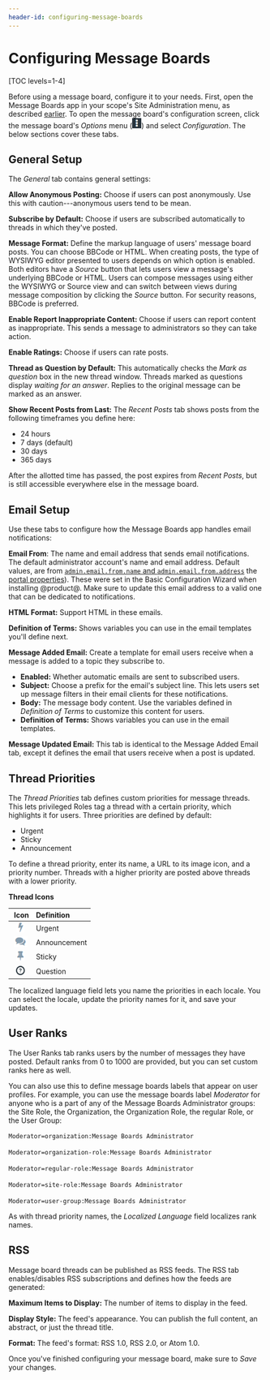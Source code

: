 ```yaml
---
header-id: configuring-message-boards
---
```


# Configuring Message Boards

[TOC levels=1-4]

Before using a message board, configure it to your needs. First, open the
Message Boards app in your scope's Site Administration menu, as described 
[earlier](/docs/7-2/user/-/knowledge_base/u/creating-message-boards). 
To open the message board's configuration screen, click the message board's 
*Options* menu 
(![Options](../../../../images/icon-options.png)) and select *Configuration*. 
The below sections cover these tabs.

## General Setup

The *General* tab contains general settings: 

**Allow Anonymous Posting:** Choose if users can post anonymously. Use this with
caution---anonymous users tend to be mean. 

**Subscribe by Default:** Choose if users are subscribed automatically to
threads in which they've posted. 

**Message Format:** Define the markup language of users' message board posts.
You can choose BBCode or HTML. When creating posts, the type of WYSIWYG editor
presented to users depends on which option is enabled. Both editors have
a *Source* button that lets users view a message's underlying BBCode or HTML.
Users can compose messages using either the WYSIWYG or Source view and can
switch between views during message composition by clicking the *Source* button.
For security reasons, BBCode is preferred. 

**Enable Report Inappropriate Content:** Choose if users can report content as
inappropriate. This sends a message to administrators so they can take action. 

**Enable Ratings:** Choose if users can rate posts. 

**Thread as Question by Default:** This automatically checks the *Mark as
question* box in the new thread window. Threads marked as questions display
*waiting for an answer*. Replies to the original message can be marked as an
answer. 

**Show Recent Posts from Last:** The *Recent Posts* tab shows posts from the
following timeframes you define here: 

-   24 hours
-   7 days (default) 
-   30 days
-   365 days 

After the allotted time has passed, the post expires from *Recent Posts*, but is
still accessible everywhere else in the message board. 

## Email Setup

Use these tabs to configure how the Message Boards app handles email 
notifications:

**Email From**: The name and email address that sends email notifications. 
The default administrator account's name and email address. Default values, 
are from [`admin.email.from.name` and `admin.email.from.address`](@platform-ref@/7.2-latest/propertiesdoc/portal.properties.html#Admin%20Portlet) the [portal properties](/docs/7-2/deploy/-/knowledge_base/d/portal-properties)).
These were set in the Basic Configuration Wizard when installing @product@.
Make sure to update this email address to a valid one that can be dedicated to 
notifications. 

**HTML Format:** Support HTML in these emails. 

**Definition of Terms:** Shows variables you can use in the email templates
you'll define next. 

**Message Added Email:** Create a template for email users receive when
a message is added to a topic they subscribe to. 

-   **Enabled:** Whether automatic emails are sent to subscribed users.
-   **Subject:** Choose a prefix for the email's subject line. 
    This lets users set up message filters in their email clients for these 
    notifications. 
-   **Body:** The message body content. Use the variables defined in *Definition
    of Terms* to customize this content for users. 
-   **Definition of Terms:** Shows variables you can use in the email templates. 

**Message Updated Email:** This tab is identical to the Message Added Email 
tab, except it defines the email that users receive when a post is updated. 

## Thread Priorities

The *Thread Priorities* tab defines custom priorities for message threads. This
lets privileged Roles tag a thread with a certain priority, which highlights it
for users. Three priorities are defined by default: 

-   Urgent
-   Sticky
-   Announcement

To define a thread priority, enter its name, a URL to its image icon, and a 
priority number. Threads with a higher priority are posted above threads with a 
lower priority. 

**Thread Icons**

  &nbsp;**Icon** | **Definition** | 
:-------------------: | :---------------- |
   ![Urgent](../../../../images/icon-message-boards-urgent.png) |  Urgent |
   ![Announcement](../../../../images/icon-message-boards-announcement.png) |  Announcement |
   ![Sticky](../../../../images/icon-message-boards-sticky.png) |  Sticky |
   ![Question](../../../../images/icon-message-boards-question.png) |  Question |

The localized language field lets you name the priorities in each locale. You
can select the locale, update the priority names for it, and save your updates. 

## User Ranks

The User Ranks tab ranks users by the number of messages they have posted.
Default ranks from 0 to 1000 are provided, but you can set custom ranks here as
well. 

You can also use this to define message boards labels that appear on user
profiles. For example, you can use the message boards label *Moderator* for
anyone who is a part of any of the Message Boards Administrator groups: the Site
Role, the Organization, the Organization Role, the regular Role, or the User
Group: 

    Moderator=organization:Message Boards Administrator

    Moderator=organization-role:Message Boards Administrator

    Moderator=regular-role:Message Boards Administrator
    
    Moderator=site-role:Message Boards Administrator

    Moderator=user-group:Message Boards Administrator

As with thread priority names, the *Localized Language* field localizes rank
names. 

## RSS

Message board threads can be published as RSS feeds. The RSS tab
enables/disables RSS subscriptions and defines how the feeds are generated: 

**Maximum Items to Display:** The number of items to display in the feed. 

**Display Style:** The feed's appearance. You can publish the full content,
an abstract, or just the thread title. 

**Format:** The feed's format: RSS 1.0, RSS 2.0, or Atom 1.0. 

Once you've finished configuring your message board, make sure to *Save* your
changes. 
